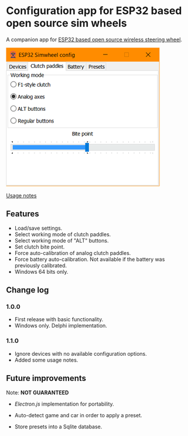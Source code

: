 # Configuration app for ESP32 based open source sim wheels

A companion app for [ESP32 based open source wireless steering wheel](https://github.com/afpineda/OpenSourceSimWheelESP32).

![Screenshot](./resources/Screenshot.png)

[Usage notes](./doc/UsageNotes_en.md)

## Features

- Load/save settings.
- Select working mode of clutch paddles.
- Select working mode of "ALT" buttons.
- Set clutch bite point.
- Force auto-calibration of analog clutch paddles.
- Force battery auto-calibration. Not available if the battery was previously calibrated.
- Windows 64 bits only.

## Change log

### 1.0.0

- First release with basic functionality.
- Windows only. Delphi implementation.

### 1.1.0

- Ignore devices with no available configuration options.
- Added some usage notes.

## Future improvements

Note: **NOT GUARANTEED**

- *Electron.js* implementation for portability.

- Auto-detect game and car in order to apply a preset.

- Store presets into a Sqlite database.
